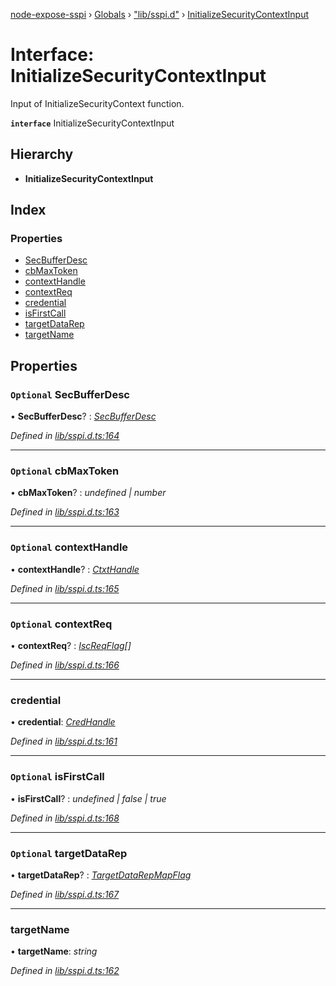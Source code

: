 [node-expose-sspi](../README.md) › [Globals](../globals.md) › ["lib/sspi.d"](../modules/_lib_sspi_d_.md) › [InitializeSecurityContextInput](_lib_sspi_d_.initializesecuritycontextinput.md)

# Interface: InitializeSecurityContextInput

Input of InitializeSecurityContext function.

**`interface`** InitializeSecurityContextInput

## Hierarchy

* **InitializeSecurityContextInput**

## Index

### Properties

* [SecBufferDesc](_lib_sspi_d_.initializesecuritycontextinput.md#optional-secbufferdesc)
* [cbMaxToken](_lib_sspi_d_.initializesecuritycontextinput.md#optional-cbmaxtoken)
* [contextHandle](_lib_sspi_d_.initializesecuritycontextinput.md#optional-contexthandle)
* [contextReq](_lib_sspi_d_.initializesecuritycontextinput.md#optional-contextreq)
* [credential](_lib_sspi_d_.initializesecuritycontextinput.md#credential)
* [isFirstCall](_lib_sspi_d_.initializesecuritycontextinput.md#optional-isfirstcall)
* [targetDataRep](_lib_sspi_d_.initializesecuritycontextinput.md#optional-targetdatarep)
* [targetName](_lib_sspi_d_.initializesecuritycontextinput.md#targetname)

## Properties

### `Optional` SecBufferDesc

• **SecBufferDesc**? : *[SecBufferDesc](_lib_sspi_d_.initializesecuritycontextinput.md#optional-secbufferdesc)*

*Defined in [lib/sspi.d.ts:164](https://github.com/jlguenego/node-expose-sspi/blob/7ca1305/lib/sspi.d.ts#L164)*

___

### `Optional` cbMaxToken

• **cbMaxToken**? : *undefined | number*

*Defined in [lib/sspi.d.ts:163](https://github.com/jlguenego/node-expose-sspi/blob/7ca1305/lib/sspi.d.ts#L163)*

___

### `Optional` contextHandle

• **contextHandle**? : *[CtxtHandle](_lib_sspi_d_.ctxthandle.md)*

*Defined in [lib/sspi.d.ts:165](https://github.com/jlguenego/node-expose-sspi/blob/7ca1305/lib/sspi.d.ts#L165)*

___

### `Optional` contextReq

• **contextReq**? : *[IscReqFlag](../modules/_lib_flags_index_d_.md#iscreqflag)[]*

*Defined in [lib/sspi.d.ts:166](https://github.com/jlguenego/node-expose-sspi/blob/7ca1305/lib/sspi.d.ts#L166)*

___

###  credential

• **credential**: *[CredHandle](_lib_sspi_d_.credhandle.md)*

*Defined in [lib/sspi.d.ts:161](https://github.com/jlguenego/node-expose-sspi/blob/7ca1305/lib/sspi.d.ts#L161)*

___

### `Optional` isFirstCall

• **isFirstCall**? : *undefined | false | true*

*Defined in [lib/sspi.d.ts:168](https://github.com/jlguenego/node-expose-sspi/blob/7ca1305/lib/sspi.d.ts#L168)*

___

### `Optional` targetDataRep

• **targetDataRep**? : *[TargetDataRepMapFlag](../modules/_lib_flags_index_d_.md#targetdatarepmapflag)*

*Defined in [lib/sspi.d.ts:167](https://github.com/jlguenego/node-expose-sspi/blob/7ca1305/lib/sspi.d.ts#L167)*

___

###  targetName

• **targetName**: *string*

*Defined in [lib/sspi.d.ts:162](https://github.com/jlguenego/node-expose-sspi/blob/7ca1305/lib/sspi.d.ts#L162)*
